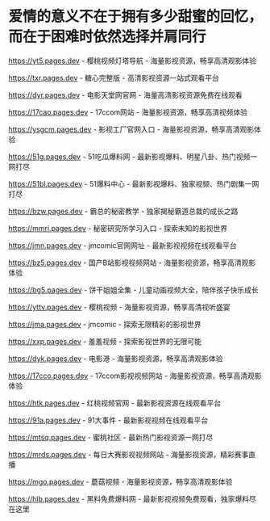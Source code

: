 # 爱情的意义不在于拥有多少甜蜜的回忆，而在于困难时依然选择并肩同行

https://yt5.pages.dev - 樱桃视频灯塔导航 - 海量影视资源，畅享高清观影体验

https://txr.pages.dev - 糖心完整版 - 高清影视资源一站式观看平台

https://dyr.pages.dev - 电影天堂网官网 - 海量高清影视资源免费在线观看

https://17cao.pages.dev - 17ccom网站 - 海量影视资源，畅享高清视频体验

https://ysgcm.pages.dev - 影视工厂官网入口 - 海量影视资源，畅享高清观影体验

https://51g.pages.dev - 51吃瓜爆料网 - 最新影视爆料、明星八卦、热门视频一网打尽

https://51bl.pages.dev - 51爆料中心 - 最新影视爆料、独家视频、热门剧集一网打尽

https://bzw.pages.dev - 霸总的秘密教学 - 独家揭秘霸道总裁的成长之路

https://mmri.pages.dev - 秘密研究所学习入口 - 探索未知的影视世界

https://jmn.pages.dev - jmcomic官网网址 - 最新影视视频在线观看平台

https://bz5.pages.dev - 国产B站影视视频网站 - 海量影视资源，畅享高清观影体验

https://bg5.pages.dev - 饼干姐姐全集 - 儿童动画视频大全，陪伴孩子快乐成长

https://yttv.pages.dev - 樱桃视频 - 海量影视资源，畅享高清视听盛宴

https://jma.pages.dev - jmcomic - 探索无限精彩的影视世界

https://xxp.pages.dev - 羞羞视频 - 探索影视世界的无限可能

https://dyk.pages.dev - 电影港 - 海量影视资源，畅享高清观影体验

https://17cco.pages.dev - 17ccom影视视频网站 - 海量影视资源，畅享高清观影体验

https://htk.pages.dev - 红桃视频官网 - 最新影视资源在线观看平台

https://91a.pages.dev - 91大事件 - 最新影视视频在线观看平台

https://mtsq.pages.dev - 蜜桃社区 - 最新热门影视资源一网打尽

https://mrds.pages.dev - 每日大赛影视视频网站 - 海量影视资源，精彩赛事直播

https://mgo.pages.dev - 蘑菇视频 - 海量影视资源，畅享高清观影体验

https://hlb.pages.dev - 黑料免费爆料网 - 最新影视视频免费观看，独家爆料尽在这里
